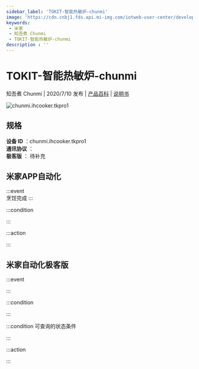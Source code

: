 ```yaml
---
sidebar_label: 'TOKIT-智能热敏炉-chunmi'
image: 'https://cdn.cnbj1.fds.api.mi-img.com/iotweb-user-center/developer_16790475766061N6Q5is3.png?GalaxyAccessKeyId=AKVGLQWBOVIRQ3XLEW&Expires=9223372036854775807&Signature=LY8aC8ZjoO5t16gihcG55zNPqgo='
keywords: 
 - 米家
 - 知吾煮 Chunmi
 - TOKIT-智能热敏炉-chunmi
description : ''
---
```

# TOKIT-智能热敏炉-chunmi

知吾煮 Chunmi | 2020/7/10 发布 | [产品百科](https://home.mi.com/webapp/content/baike/product/index.html?model=chunmi.ihcooker.tkpro1/) | [说明书](https://home.mi.com/views/introduction.html?model=chunmi.ihcooker.tkpro1&region=cn)

![chunmi.ihcooker.tkpro1](https://cdn.cnbj1.fds.api.mi-img.com/iotweb-user-center/developer_16790475766061N6Q5is3.png?GalaxyAccessKeyId=AKVGLQWBOVIRQ3XLEW&Expires=9223372036854775807&Signature=LY8aC8ZjoO5t16gihcG55zNPqgo=)

## 规格  
> 
**设备 ID** ：chunmi.ihcooker.tkpro1  
**通讯协议** ：  
**极客版**  ： 待补充 


## 米家APP自动化  

:::event  
烹饪完成
:::

:::condition  

:::

:::action   

:::

## 米家自动化极客版  

:::event  

:::

:::condition  

:::

:::condition 可查询的状态条件  

:::

:::action  

:::

        
